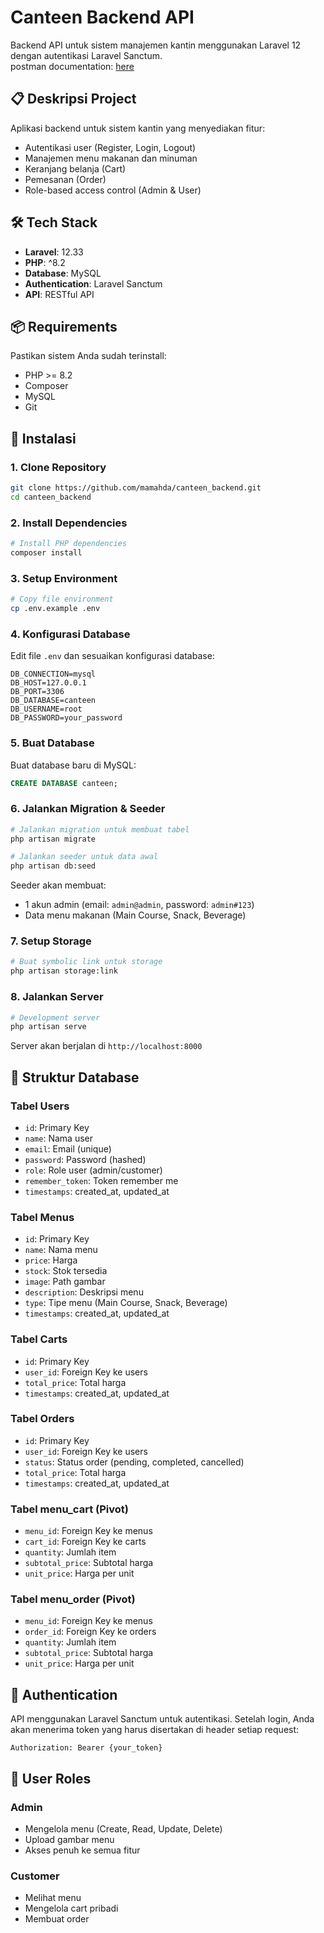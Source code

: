 # Canteen Backend API

Backend API untuk sistem manajemen kantin menggunakan Laravel 12 dengan autentikasi Laravel Sanctum. <br> 
postman documentation: [here](https://documenter.getpostman.com/view/49258155/2sB3QNo89C#7a02e426-84b7-43ea-aefc-b78610a6f459)

## 📋 Deskripsi Project

Aplikasi backend untuk sistem kantin yang menyediakan fitur:
- Autentikasi user (Register, Login, Logout)
- Manajemen menu makanan dan minuman
- Keranjang belanja (Cart)
- Pemesanan (Order)
- Role-based access control (Admin & User)

## 🛠️ Tech Stack

- **Laravel**: 12.33
- **PHP**: ^8.2
- **Database**: MySQL
- **Authentication**: Laravel Sanctum
- **API**: RESTful API

## 📦 Requirements

Pastikan sistem Anda sudah terinstall:

- PHP >= 8.2
- Composer
- MySQL
- Git

## 🚀 Instalasi

### 1. Clone Repository

```bash
git clone https://github.com/mamahda/canteen_backend.git
cd canteen_backend
```

### 2. Install Dependencies

```bash
# Install PHP dependencies
composer install
```

### 3. Setup Environment

```bash
# Copy file environment
cp .env.example .env
```

### 4. Konfigurasi Database

Edit file `.env` dan sesuaikan konfigurasi database:

```env
DB_CONNECTION=mysql
DB_HOST=127.0.0.1
DB_PORT=3306
DB_DATABASE=canteen
DB_USERNAME=root
DB_PASSWORD=your_password
```

### 5. Buat Database

Buat database baru di MySQL:

```sql
CREATE DATABASE canteen;
```

### 6. Jalankan Migration & Seeder

```bash
# Jalankan migration untuk membuat tabel
php artisan migrate

# Jalankan seeder untuk data awal
php artisan db:seed
```

Seeder akan membuat:
- 1 akun admin (email: `admin@admin`, password: `admin#123`)
- Data menu makanan (Main Course, Snack, Beverage)

### 7. Setup Storage

```bash
# Buat symbolic link untuk storage
php artisan storage:link
```

### 8. Jalankan Server

```bash
# Development server
php artisan serve
```

Server akan berjalan di `http://localhost:8000`

## 📁 Struktur Database

### Tabel Users
- `id`: Primary Key
- `name`: Nama user
- `email`: Email (unique)
- `password`: Password (hashed)
- `role`: Role user (admin/customer)
- `remember_token`: Token remember me
- `timestamps`: created_at, updated_at

### Tabel Menus
- `id`: Primary Key
- `name`: Nama menu
- `price`: Harga
- `stock`: Stok tersedia
- `image`: Path gambar
- `description`: Deskripsi menu
- `type`: Tipe menu (Main Course, Snack, Beverage)
- `timestamps`: created_at, updated_at

### Tabel Carts
- `id`: Primary Key
- `user_id`: Foreign Key ke users
- `total_price`: Total harga
- `timestamps`: created_at, updated_at

### Tabel Orders
- `id`: Primary Key
- `user_id`: Foreign Key ke users
- `status`: Status order (pending, completed, cancelled)
- `total_price`: Total harga
- `timestamps`: created_at, updated_at

### Tabel menu_cart (Pivot)
- `menu_id`: Foreign Key ke menus
- `cart_id`: Foreign Key ke carts
- `quantity`: Jumlah item
- `subtotal_price`: Subtotal harga
- `unit_price`: Harga per unit

### Tabel menu_order (Pivot)
- `menu_id`: Foreign Key ke menus
- `order_id`: Foreign Key ke orders
- `quantity`: Jumlah item
- `subtotal_price`: Subtotal harga
- `unit_price`: Harga per unit

## 🔐 Authentication

API menggunakan Laravel Sanctum untuk autentikasi. Setelah login, Anda akan menerima token yang harus disertakan di header setiap request:

```
Authorization: Bearer {your_token}
```

## 👥 User Roles

### Admin
- Mengelola menu (Create, Read, Update, Delete)
- Upload gambar menu
- Akses penuh ke semua fitur

### Customer
- Melihat menu
- Mengelola cart pribadi
- Membuat order
